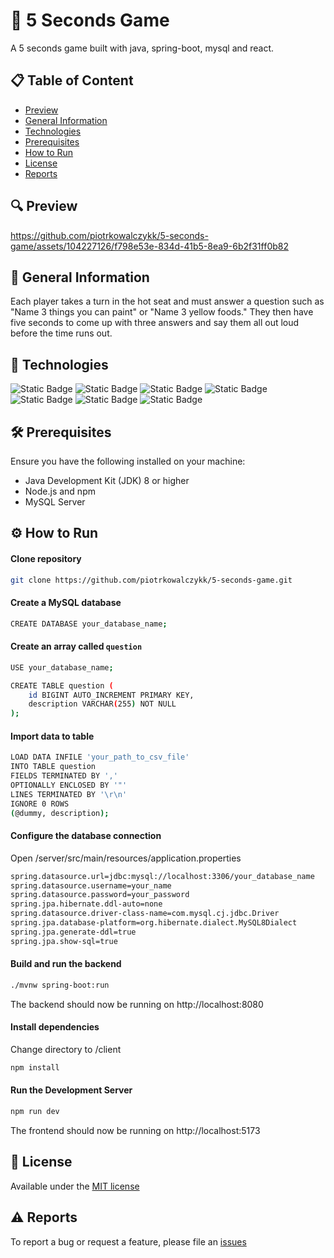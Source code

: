# 🎉 5 Seconds Game
A 5 seconds game built with java, spring-boot, mysql and react.

## 📋 Table of Content
* [Preview](#-preview)
* [General Information](#-general-information)
* [Technologies](#-technologies)
* [Prerequisites](#%EF%B8%8F-prerequisites)
* [How to Run](#-how-to-run)
* [License](#-license)
* [Reports](#-reports)

## 🔍 Preview
https://github.com/piotrkowalczykk/5-seconds-game/assets/104227126/f798e53e-834d-41b5-8ea9-6b2f31ff0b82


## 📢 General Information
Each player takes a turn in the hot seat and must answer a question such as "Name 3 things you can paint" or "Name 3 yellow foods." They then have five seconds to come up with three answers and say them all out loud before the time runs out.

## 🤖 Technologies
![Static Badge](https://img.shields.io/badge/Java-ff9100?style=for-the-badge&logo=coffeescript&labelColor=black)
![Static Badge](https://img.shields.io/badge/Spring_Boot-%236DB33F?style=for-the-badge&logo=springboot&logoColor=white&labelColor=black)
![Static Badge](https://img.shields.io/badge/react-%2361DAFB?style=for-the-badge&logo=react&logoColor=white&labelColor=black)
![Static Badge](https://img.shields.io/badge/mysql-4479A1?style=for-the-badge&logo=mysql&logoColor=white&labelColor=black)
![Static Badge](https://img.shields.io/badge/html5-%23E34F26?style=for-the-badge&logo=html5&logoColor=white&labelColor=black)
![Static Badge](https://img.shields.io/badge/css-%231572B6?style=for-the-badge&logo=css3&logoColor=white&labelColor=black)
![Static Badge](https://img.shields.io/badge/javascript-%23F7DF1E?style=for-the-badge&logo=javascript&logoColor=white&labelColor=black)

## 🛠️ Prerequisites
Ensure you have the following installed on your machine:

* Java Development Kit (JDK) 8 or higher
* Node.js and npm
* MySQL Server

## ⚙ How to Run
#### Clone repository
```bash
git clone https://github.com/piotrkowalczykk/5-seconds-game.git
```

#### Create a MySQL database
```bash
CREATE DATABASE your_database_name;
```
#### Create an array called `question`
```bash
USE your_database_name;
```
```bash
CREATE TABLE question (
    id BIGINT AUTO_INCREMENT PRIMARY KEY,
    description VARCHAR(255) NOT NULL
);
```

#### Import data to table
```bash
LOAD DATA INFILE 'your_path_to_csv_file'
INTO TABLE question
FIELDS TERMINATED BY ',' 
OPTIONALLY ENCLOSED BY '"'
LINES TERMINATED BY '\r\n'
IGNORE 0 ROWS
(@dummy, description);
```


#### Configure the database connection
Open /server/src/main/resources/application.properties
```bash
spring.datasource.url=jdbc:mysql://localhost:3306/your_database_name
spring.datasource.username=your_name
spring.datasource.password=your_password
spring.jpa.hibernate.ddl-auto=none
spring.datasource.driver-class-name=com.mysql.cj.jdbc.Driver
spring.jpa.database-platform=org.hibernate.dialect.MySQL8Dialect
spring.jpa.generate-ddl=true
spring.jpa.show-sql=true
```

#### Build and run the backend
```bash
./mvnw spring-boot:run
```
The backend should now be running on http://localhost:8080

#### Install dependencies
Change directory to /client
```bash
npm install
```

#### Run the Development Server
```bash
npm run dev
```
The frontend should now be running on http://localhost:5173

## 🧾 License
Available under the [MIT license](https://github.com/piotrkowalczykk/5-seconds-game/blob/main/LICENSE)

## ⚠ Reports
To report a bug or request a feature, please file an [issues](https://github.com/piotrkowalczykk/5-seconds-game/issues)
